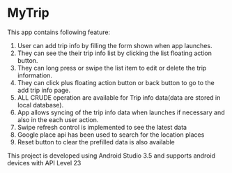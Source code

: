 # MyTrip
This app contains following feature:
1. User can add trip info by filling the form shown when app launches.
2. They can see the their trip info list by clicking the list floating action button.
3. They can long press or swipe the list item to edit or delete the trip information.
4. They can click plus floating action button or back button to go to the add trip info page.
5. ALL CRUDE operation are available for Trip info data(data are stored in local database).
6. App allows syncing of the trip info data when launches if necessary and also in the each user action.
7. Swipe refresh control is implemented to see the latest data
8. Google place api has been used to search for the location places
9. Reset button to clear the prefilled data is also available

This project is developed using Android Studio 3.5 and supports android devices with API Level 23
